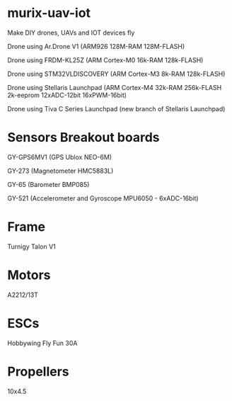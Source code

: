 murix-uav-iot
=============

Make DIY drones, UAVs and IOT devices fly

Drone using Ar.Drone V1 (ARM926 128M-RAM 128M-FLASH)

Drone using FRDM-KL25Z (ARM Cortex-M0 16k-RAM 128k-FLASH)

Drone using STM32VLDISCOVERY (ARM Cortex-M3 8k-RAM 128k-FLASH)

Drone using Stellaris Launchpad (ARM Cortex-M4 32k-RAM 256k-FLASH 2k-eeprom 12xADC-12bit 16xPWM-16bit)

Drone using Tiva C Series Launchpad (new branch of Stellaris Launchpad)


Sensors Breakout boards
=======================

GY-GPS6MV1 (GPS Ublox NEO-6M)

GY-273 (Magnetometer HMC5883L)

GY-65 (Barometer BMP085)

GY-521 (Accelerometer and Gyroscope MPU6050 - 6xADC-16bit)

Frame
=====

Turnigy Talon V1

Motors
======

A2212/13T

ESCs
====

Hobbywing Fly Fun 30A

Propellers
==========
10x4.5










